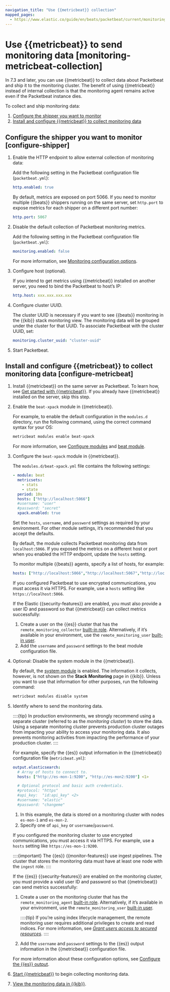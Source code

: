 ```yaml
---
navigation_title: "Use {{metricbeat}} collection"
mapped_pages:
  - https://www.elastic.co/guide/en/beats/packetbeat/current/monitoring-metricbeat-collection.html
---
```


# Use {{metricbeat}} to send monitoring data [monitoring-metricbeat-collection]


In 7.3 and later, you can use {{metricbeat}} to collect data about Packetbeat and ship it to the monitoring cluster. The benefit of using {{metricbeat}} instead of internal collection is that the monitoring agent remains active even if the Packetbeat instance dies.

To collect and ship monitoring data:

1. [Configure the shipper you want to monitor](#configure-shipper)
2. [Install and configure {{metricbeat}} to collect monitoring data](#configure-metricbeat)


## Configure the shipper you want to monitor [configure-shipper]

1. Enable the HTTP endpoint to allow external collection of monitoring data:

    Add the following setting in the Packetbeat configuration file (`packetbeat.yml`):

    ```yaml
    http.enabled: true
    ```

    By default, metrics are exposed on port 5066. If you need to monitor multiple {{beats}} shippers running on the same server, set `http.port` to expose metrics for each shipper on a different port number:

    ```yaml
    http.port: 5067
    ```

2. Disable the default collection of Packetbeat monitoring metrics.<br>

    Add the following setting in the Packetbeat configuration file (`packetbeat.yml`):

    ```yaml
    monitoring.enabled: false
    ```

    For more information, see [Monitoring configuration options](/reference/packetbeat/configuration-monitor.md).

3. Configure host (optional).<br>

    If you intend to get metrics using {{metricbeat}} installed on another server, you need to bind the Packetbeat to host’s IP:

    ```yaml
    http.host: xxx.xxx.xxx.xxx
    ```

4. Configure cluster UUID.<br>

    The cluster UUID is necessary if you want to see {{beats}} monitoring in the {{kib}} stack monitoring view. The monitoring data will be grouped under the cluster for that UUID. To associate Packetbeat with the cluster UUID, set:

    ```yaml
    monitoring.cluster_uuid: "cluster-uuid"
    ```

5. Start Packetbeat.


## Install and configure {{metricbeat}} to collect monitoring data [configure-metricbeat]

1. Install {{metricbeat}} on the same server as Packetbeat. To learn how, see [Get started with {{metricbeat}}](/reference/metricbeat/metricbeat-installation-configuration.md). If you already have {{metricbeat}} installed on the server, skip this step.
2. Enable the `beat-xpack` module in {{metricbeat}}.<br>

    For example, to enable the default configuration in the `modules.d` directory, run the following command, using the correct command syntax for your OS:

    ```sh
    metricbeat modules enable beat-xpack
    ```

    For more information, see [Configure modules](/reference/metricbeat/configuration-metricbeat.md) and [beat module](/reference/metricbeat/metricbeat-module-beat.md).

3. Configure the `beat-xpack` module in {{metricbeat}}.<br>

    The `modules.d/beat-xpack.yml` file contains the following settings:

    ```yaml
    - module: beat
      metricsets:
        - stats
        - state
      period: 10s
      hosts: ["http://localhost:5066"]
      #username: "user"
      #password: "secret"
      xpack.enabled: true
    ```

    Set the `hosts`, `username`, and `password` settings as required by your environment. For other module settings, it’s recommended that you accept the defaults.

    By default, the module collects Packetbeat monitoring data from `localhost:5066`. If you exposed the metrics on a different host or port when you enabled the HTTP endpoint, update the `hosts` setting.

    To monitor multiple {{beats}} agents, specify a list of hosts, for example:

    ```yaml
    hosts: ["http://localhost:5066","http://localhost:5067","http://localhost:5068"]
    ```

    If you configured Packetbeat to use encrypted communications, you must access it via HTTPS. For example, use a `hosts` setting like `https://localhost:5066`.

    If the Elastic {{security-features}} are enabled, you must also provide a user ID and password so that {{metricbeat}} can collect metrics successfully:

    1. Create a user on the {{es}} cluster that has the `remote_monitoring_collector` [built-in role](elasticsearch://docs/reference/elasticsearch/roles.md). Alternatively, if it’s available in your environment, use the `remote_monitoring_user` [built-in user](docs-content://deploy-manage/users-roles/cluster-or-deployment-auth/built-in-users.md).
    2. Add the `username` and `password` settings to the beat module configuration file.

4. Optional: Disable the system module in the {{metricbeat}}.

    By default, the [system module](/reference/metricbeat/metricbeat-module-system.md) is enabled. The information it collects, however, is not shown on the **Stack Monitoring** page in {{kib}}. Unless you want to use that information for other purposes, run the following command:

    ```sh
    metricbeat modules disable system
    ```

5. Identify where to send the monitoring data.<br>

    ::::{tip}
    In production environments, we strongly recommend using a separate cluster (referred to as the *monitoring cluster*) to store the data. Using a separate monitoring cluster prevents production cluster outages from impacting your ability to access your monitoring data. It also prevents monitoring activities from impacting the performance of your production cluster.
    ::::


    For example, specify the {{es}} output information in the {{metricbeat}} configuration file (`metricbeat.yml`):

    ```yaml
    output.elasticsearch:
      # Array of hosts to connect to.
      hosts: ["http://es-mon-1:9200", "http://es-mon2:9200"] <1>

      # Optional protocol and basic auth credentials.
      #protocol: "https"
      #api_key:  "id:api_key" <2>
      #username: "elastic"
      #password: "changeme"
    ```

    1. In this example, the data is stored on a monitoring cluster with nodes `es-mon-1` and `es-mon-2`.
    2. Specify one of `api_key` or `username`/`password`.


    If you configured the monitoring cluster to use encrypted communications, you must access it via HTTPS. For example, use a `hosts` setting like `https://es-mon-1:9200`.

    ::::{important}
    The {{es}} {{monitor-features}} use ingest pipelines. The cluster that stores the monitoring data must have at least one node with the `ingest` role.
    ::::


    If the {{es}} {{security-features}} are enabled on the monitoring cluster, you must provide a valid user ID and password so that {{metricbeat}} can send metrics successfully:

    1. Create a user on the monitoring cluster that has the `remote_monitoring_agent` [built-in role](elasticsearch://docs/reference/elasticsearch/roles.md). Alternatively, if it’s available in your environment, use the `remote_monitoring_user` [built-in user](docs-content://deploy-manage/users-roles/cluster-or-deployment-auth/built-in-users.md).

        ::::{tip}
        If you’re using index lifecycle management, the remote monitoring user requires additional privileges to create and read indices. For more information, see [*Grant users access to secured resources*](/reference/packetbeat/feature-roles.md).
        ::::

    2. Add the `username` and `password` settings to the {{es}} output information in the {{metricbeat}} configuration file.

    For more information about these configuration options, see [Configure the {{es}} output](/reference/metricbeat/elasticsearch-output.md).

6. [Start {{metricbeat}}](/reference/metricbeat/metricbeat-starting.md) to begin collecting monitoring data.
7. [View the monitoring data in {{kib}}](docs-content://deploy-manage/monitor/stack-monitoring/kibana-monitoring-data.md).


